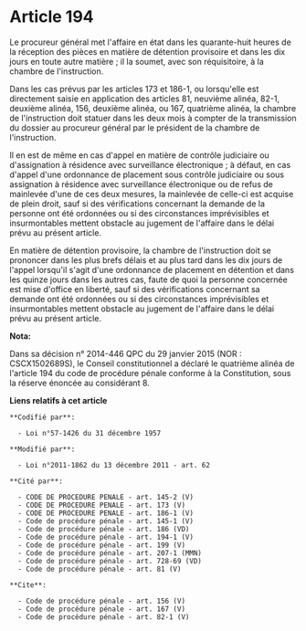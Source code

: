 # Article 194

Le procureur général met l'affaire en état dans les quarante-huit heures de la réception des pièces en matière de détention
provisoire et dans les dix jours en toute autre matière ; il la soumet, avec son réquisitoire, à la chambre de
l'instruction. 

Dans les cas prévus par les articles 173 et 186-1, ou lorsqu'elle est directement saisie en application des articles 81,
neuvième alinéa, 82-1, deuxième alinéa, 156, deuxième alinéa, ou 167, quatrième alinéa, la chambre de l'instruction doit
statuer dans les deux mois à compter de la transmission du dossier au procureur général par le président de la chambre de
l'instruction. 

Il en est de même en cas d'appel en matière de contrôle judiciaire ou d'assignation à résidence avec surveillance
électronique ; à défaut, en cas d'appel d'une ordonnance de placement sous contrôle judiciaire ou sous assignation à
résidence avec surveillance électronique ou de refus de mainlevée d'une de ces deux mesures, la mainlevée de celle-ci est
acquise de plein droit, sauf si des vérifications concernant la demande de la personne ont été ordonnées ou si des
circonstances imprévisibles et insurmontables mettent obstacle au jugement de l'affaire dans le délai prévu au présent
article. 

En matière de détention provisoire, la chambre de l'instruction doit se prononcer dans les plus brefs délais et au plus tard
dans les dix jours de l'appel lorsqu'il s'agit d'une ordonnance de placement en détention et dans les quinze jours dans les
autres cas, faute de quoi la personne concernée est mise d'office en liberté, sauf si des vérifications concernant sa demande
ont été ordonnées ou si des circonstances imprévisibles et insurmontables mettent obstacle au jugement de l'affaire dans le
délai prévu au présent article.

**Nota:**

Dans sa décision n° 2014-446 QPC du 29 janvier 2015 (NOR : CSCX1502689S), le Conseil constitutionnel a déclaré le quatrième
alinéa de l'article 194 du code de procédure pénale conforme à la Constitution, sous la réserve énoncée au considérant 8.

**Liens relatifs à cet article**

	**Codifié par**:

	  - Loi n°57-1426 du 31 décembre 1957

	**Modifié par**:

	  - Loi n°2011-1862 du 13 décembre 2011 - art. 62

	**Cité par**:

	  - CODE DE PROCEDURE PENALE - art. 145-2 (V)
	  - CODE DE PROCEDURE PENALE - art. 173 (V)
	  - CODE DE PROCEDURE PENALE - art. 186-1 (V)
	  - Code de procédure pénale - art. 145-1 (V)
	  - Code de procédure pénale - art. 186 (VD)
	  - Code de procédure pénale - art. 194-1 (V)
	  - Code de procédure pénale - art. 199 (V)
	  - Code de procédure pénale - art. 207-1 (MMN)
	  - Code de procédure pénale - art. 728-69 (VD)
	  - Code de procédure pénale - art. 81 (V)

	**Cite**:

	  - Code de procédure pénale - art. 156 (V)
	  - Code de procédure pénale - art. 167 (V)
	  - Code de procédure pénale - art. 82-1 (V)
